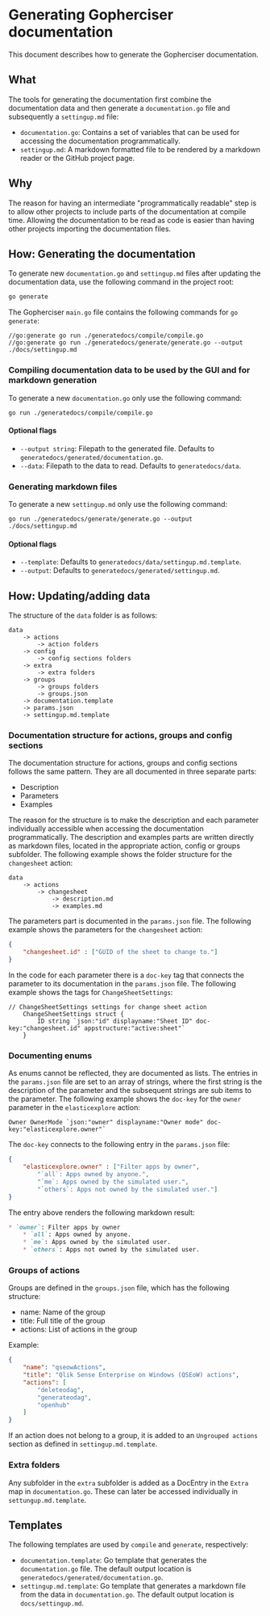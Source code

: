 # Generating Gopherciser documentation

This document describes how to generate the Gopherciser documentation.

## What

The tools for generating the documentation first combine the documentation data and then generate a `documentation.go` file and subsequently a `settingup.md` file: 

* `documentation.go`: Contains a set of variables that can be used for accessing the documentation programmatically.
* `settingup.md`: A markdown formatted file to be rendered by a markdown reader or the GitHub project page.

## Why

The reason for having an intermediate "programmatically readable" step is to allow other projects to include parts of the documentation at compile time. Allowing the documentation to be read as code is easier than having other projects importing the documentation files. 

## How: Generating the documentation

To generate new `documentation.go` and `settingup.md` files after updating the documentation data, use the following command in the project root:

```bash
go generate
```

The Gopherciser `main.go` file contains the following commands for `go generate`:

```
//go:generate go run ./generatedocs/compile/compile.go
//go:generate go run ./generatedocs/generate/generate.go --output ./docs/settingup.md
```

### Compiling documentation data to be used by the GUI and for markdown generation

To generate a new `documentation.go` only use the following command:

```
go run ./generatedocs/compile/compile.go
```

#### Optional flags

* `--output string`: Filepath to the generated file. Defaults to `generatedocs/generated/documentation.go`.
* `--data`: Filepath to the data to read. Defaults to `generatedocs/data`.  

### Generating markdown files

To generate a new `settingup.md` only use the following command:

```
go run ./generatedocs/generate/generate.go --output ./docs/settingup.md
```

#### Optional flags

* `--template`:  Defaults to `generatedocs/data/settingup.md.template`.
* `--output`: Defaults to `generatedocs/generated/settingup.md`.

## How: Updating/adding data

The structure of the `data` folder is as follows:

```
data
    -> actions
        -> action folders
    -> config
        -> config sections folders
    -> extra
        -> extra folders
    -> groups
        -> groups folders
        -> groups.json
    -> documentation.template
    -> params.json
    -> settingup.md.template 
```

### Documentation structure for actions, groups and config sections

The documentation structure for actions, groups and config sections follows the same pattern. They are all documented in three separate parts:

* Description
* Parameters
* Examples

The reason for the structure is to make the description and each parameter individually accessible when accessing the documentation programmatically. The description and examples parts are written directly as  markdown files, located in the appropriate action, config or groups subfolder. The following example shows the folder structure for the `changesheet` action:

```
data
    -> actions
        -> changesheet
            -> description.md
            -> examples.md
``` 

The parameters part is documented in the `params.json` file. The following example shows the parameters for the `changesheet` action:

```json
{
	"changesheet.id" : ["GUID of the sheet to change to."]
}
```

In the code for each parameter there is a `doc-key` tag that connects the parameter to its documentation in the `params.json` file. The following example shows the tags for `ChangeSheetSettings`:

```golang
// ChangeSheetSettings settings for change sheet action
	ChangeSheetSettings struct {
		ID string `json:"id" displayname:"Sheet ID" doc-key:"changesheet.id" appstructure:"active:sheet"`
	}
```

### Documenting enums

As enums cannot be reflected, they are documented as lists. The entries in the `params.json` file are set to an array of strings, where the first string is the description of the parameter and the subsequent strings are sub items to the parameter. The following example shows the `doc-key` for the `owner` parameter in the `elasticexplore` action:

```golang
Owner OwnerMode `json:"owner" displayname:"Owner mode" doc-key:"elasticexplore.owner"`
```

The `doc-key` connects to the following entry in the `params.json` file:

```json
{
	"elasticexplore.owner" : ["Filter apps by owner",
	    "`all`: Apps owned by anyone.",
	    "`me`: Apps owned by the simulated user.",
	    "`others`: Apps not owned by the simulated user."]
}
```

The entry above renders the following markdown result:

```markdown
* `owner`: Filter apps by owner
    * `all`: Apps owned by anyone.
    * `me`: Apps owned by the simulated user.
    * `others`: Apps not owned by the simulated user.
```

### Groups of actions

Groups are defined in the `groups.json` file, which has the following structure:

* name: Name of the group
* title: Full title of the group
* actions: List of actions in the group

Example:

```json
{
    "name": "qseowActions",
    "title": "Qlik Sense Enterprise on Windows (QSEoW) actions",
    "actions": [
        "deleteodag",
        "generateodag",
        "openhub"
    ]
}
```

If an action does not belong to a group, it is added to an `Ungrouped actions` section as defined in `settingup.md.template`.

### Extra folders

Any subfolder in the `extra` subfolder is added as a DocEntry in the `Extra` map in `documentation.go`. These can later be accessed individually in `settungup.md.template`.

## Templates

The following templates are used by `compile` and `generate`, respectively:

* `documentation.template`: Go template that generates the `documentation.go` file. The default output location is `generatedocs/generated/documentation.go`.
* `settingup.md.template`: Go template that generates a markdown file from the data in `documentation.go`. The default output location is `docs/settingup.md`.